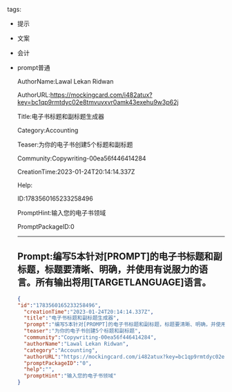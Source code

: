   tags: 
- 提示
- 文案
- 会计
- prompt普通

  AuthorName:Lawal Lekan Ridwan

  AuthorURL:https://mockingcard.com/i482atux?key=bc1qp9rmtdyc02e8tmvuvxvr0amk43exehu9w3p62j

  Title:电子书标题和副标题生成器

  Category:Accounting

  Teaser:为你的电子书创建5个标题和副标题

  Community:Copywriting-00ea56f446414284

  CreationTime:2023-01-24T20:14:14.337Z

  Help:

  ID:1783560165233258496

  PromptHint:输入您的电子书领域

  PromptPackageID:0

  ---

  ## Prompt:编写5本针对[PROMPT]的电子书标题和副标题，标题要清晰、明确，并使用有说服力的语言。所有输出将用[TARGETLANGUAGE]语言。

  ```json
  {
  "id":"1783560165233258496",
    "creationTime":"2023-01-24T20:14:14.337Z",
    "title":"电子书标题和副标题生成器",
    "prompt":"编写5本针对[PROMPT]的电子书标题和副标题，标题要清晰、明确，并使用有说服力的语言。所有输出将用[TARGETLANGUAGE]语言。",
    "teaser":"为你的电子书创建5个标题和副标题",
    "community":"Copywriting-00ea56f446414284",
    "authorName":"Lawal Lekan Ridwan",
    "category":"Accounting",
    "authorURL":"https://mockingcard.com/i482atux?key=bc1qp9rmtdyc02e8tmvuvxvr0amk43exehu9w3p62j",
    "promptPackageID":"0",
    "help":"",
    "promptHint":"输入您的电子书领域"
  }
  ```
